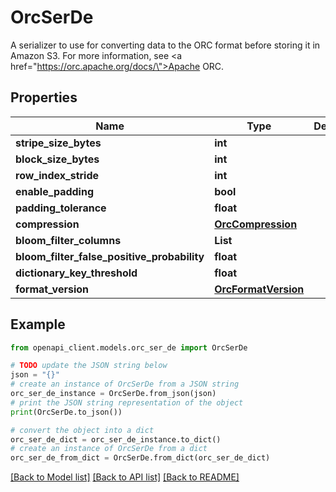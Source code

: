 # OrcSerDe

A serializer to use for converting data to the ORC format before storing it in Amazon S3. For more information, see <a href=\"https://orc.apache.org/docs/\">Apache ORC</a>.

## Properties

Name | Type | Description | Notes
------------ | ------------- | ------------- | -------------
**stripe_size_bytes** | **int** |  | [optional] 
**block_size_bytes** | **int** |  | [optional] 
**row_index_stride** | **int** |  | [optional] 
**enable_padding** | **bool** |  | [optional] 
**padding_tolerance** | **float** |  | [optional] 
**compression** | [**OrcCompression**](OrcCompression.md) |  | [optional] 
**bloom_filter_columns** | **List** |  | [optional] 
**bloom_filter_false_positive_probability** | **float** |  | [optional] 
**dictionary_key_threshold** | **float** |  | [optional] 
**format_version** | [**OrcFormatVersion**](OrcFormatVersion.md) |  | [optional] 

## Example

```python
from openapi_client.models.orc_ser_de import OrcSerDe

# TODO update the JSON string below
json = "{}"
# create an instance of OrcSerDe from a JSON string
orc_ser_de_instance = OrcSerDe.from_json(json)
# print the JSON string representation of the object
print(OrcSerDe.to_json())

# convert the object into a dict
orc_ser_de_dict = orc_ser_de_instance.to_dict()
# create an instance of OrcSerDe from a dict
orc_ser_de_from_dict = OrcSerDe.from_dict(orc_ser_de_dict)
```
[[Back to Model list]](../README.md#documentation-for-models) [[Back to API list]](../README.md#documentation-for-api-endpoints) [[Back to README]](../README.md)


